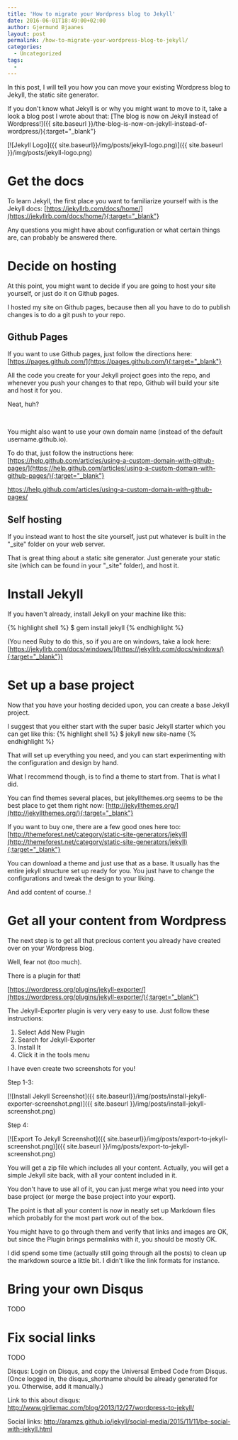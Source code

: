 ```yaml
---
title: 'How to migrate your Wordpress blog to Jekyll'
date: 2016-06-01T18:49:00+02:00
author: Gjermund Bjaanes
layout: post
permalink: /how-to-migrate-your-wordpress-blog-to-jekyll/
categories:
  - Uncategorized
tags:
  -
---
```


In this post, I will tell you how you can move your existing Wordpress blog to Jekyll, the static site generator.

<!--more-->

If you don't know what Jekyll is or why you might want to move to it, take a look a blog post I wrote about that:
[The blog is now on Jekyll instead of Wordpress!]({{ site.baseurl }}/the-blog-is-now-on-jekyll-instead-of-wordpress/){:target="_blank"}

[![Jekyll Logo]({{ site.baseurl}}/img/posts/jekyll-logo.png)]({{ site.baseurl }}/img/posts/jekyll-logo.png) 

# Get the docs

To learn Jekyll, the first place you want to familiarize yourself with is the Jekyll docs:
[https://jekyllrb.com/docs/home/](https://jekyllrb.com/docs/home/){:target="_blank"} 

Any questions you might have about configuration or what certain things are, can probably be answered there.

# Decide on hosting

At this point, you might want to decide if you are going to host your site yourself, or just do it on Github pages.

I hosted my site on Github pages, because then all you have to do to publish changes is to do a git push to your repo.

## Github Pages

If you want to use Github pages, just follow the directions here:
[https://pages.github.com/](https://pages.github.com/){:target="_blank"}

All the code you create for your Jekyll project goes into the repo, and whenever you push your changes to that repo, Github will build your site and host it for you.

Neat, huh?

&nbsp;

You might also want to use your own domain name (instead of the default username.github.io).

To do that, just follow the instructions here:
[https://help.github.com/articles/using-a-custom-domain-with-github-pages/](https://help.github.com/articles/using-a-custom-domain-with-github-pages/){:target="_blank"} 

https://help.github.com/articles/using-a-custom-domain-with-github-pages/

## Self hosting

If you instead want to host the site yourself, just put whatever is built in the "_site" folder on your web server.

That is great thing about a static site generator. Just generate your static site (which can be found in your "_site" folder), and host it.

# Install Jekyll

If you haven't already, install Jekyll on your machine like this:

{% highlight shell %}
$ gem install jekyll
{% endhighlight %}

(You need Ruby to do this, so if you are on windows, take a look here: [https://jekyllrb.com/docs/windows/](https://jekyllrb.com/docs/windows/){:target="_blank"})

# Set up a base project

Now that you have your hosting decided upon, you can create a base Jekyll project.

I suggest that you either start with the super basic Jekyll starter which you can get like this:
{% highlight shell %}
$ jekyll new site-name
{% endhighlight %}

That will set up everything you need, and you can start experimenting with the configuration and design by hand.

What I recommend though, is to find a theme to start from. That is what I did.

You can find themes several places, but jekyllthemes.org seems to be the best place to get them right now:
[http://jekyllthemes.org/](http://jekyllthemes.org/){:target="_blank"}

If you want to buy one, there are a few good ones here too:
[http://themeforest.net/category/static-site-generators/jekyll](http://themeforest.net/category/static-site-generators/jekyll){:target="_blank"}

You can download a theme and just use that as a base. It usually has the entire jekyll structure set up ready for you.
You just have to change the configurations and tweak the design to your liking.

And add content of course..!

# Get all your content from Wordpress

The next step is to get all that precious content you already have created over on your Wordpress blog.

Well, fear not (too much).

There is a plugin for that!

[https://wordpress.org/plugins/jekyll-exporter/](https://wordpress.org/plugins/jekyll-exporter/){:target="_blank"} 

The Jekyll-Exporter plugin is very very easy to use. Just follow these instructions:

1. Select Add New Plugin
2. Search for Jekyll-Exporter
3. Install It
4. Click it in the tools menu

I have even create two screenshots for you!

Step 1-3:

[![Install Jekyll Screenshot]({{ site.baseurl}}/img/posts/install-jekyll-exporter-screenshot.png)]({{ site.baseurl }}/img/posts/install-jekyll-screenshot.png) 

Step 4:

[![Export To Jekyll Screenshot]({{ site.baseurl}}/img/posts/export-to-jekyll-screenshot.png)]({{ site.baseurl }}/img/posts/export-to-jekyll-screenshot.png) 

You will get a zip file which includes all your content. Actually, you will get a simple Jekyll site back, with all your content included in it.

You don't have to use all of it, you can just merge what you need into your base project (or merge the base project into your export).

The point is that all your content is now in neatly set up Markdown files which probably for the most part work out of the box.

You might have to go through them and verify that links and images are OK, but since the Plugin brings permalinks with it, you should be mostly OK.

I did spend some time (actually still going through all the posts) to clean up the markdown source a little bit. I didn't like the link formats for instance.

# Bring your own Disqus

TODO

# Fix social links

TODO

Disqus:
Login on Disqus, and copy the Universal Embed Code from Disqus. (Once logged in, the disqus_shortname should be already generated for you. Otherwise, add it manually.)

Link to this about disqus:
http://www.girliemac.com/blog/2013/12/27/wordpress-to-jekyll/

Social links:
http://aramzs.github.io/jekyll/social-media/2015/11/11/be-social-with-jekyll.html
